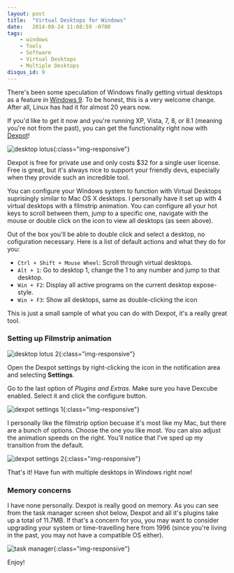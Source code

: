 ```yaml
---
layout: post
title:  "Virtual Desktops for Windows"
date:   2014-08-24 11:08:59 -0700
tags:
    - windows
    - Tools
    - Software
    - Virtual Desktops
    - Multiple Desktops
disqus_id: 9
---
```


There's been some speculation of Windows finally getting virtual desktops as a feature in [Windows 9](http://www.pcworld.com/article/2462641/windows-9-goodbye-charms-bar-hello-virtual-desktops.html). To be honest, this is a very welcome change. After all, Linux has had it for almost 20 years now.

If you'd like to get it now and you're running XP, Vista, 7, 8, or 8.1 (meaning you're not from the past), you can get the functionality right now with [Dexpot](http://www.dexpot.de/)!

![desktop lotus](https://gsxdug.bn1304.livefilestore.com/y4mVAWVAbc-9jWWR-CWdWu5EP-C-RSeS5mHw6e_Vpy8Xe3aU2p_K8Xf2Qw2sHtx0FX04u-SviVB8xdIQatl3wbomlVSgKJB6d7tRQd3z7pa7SwrnU8A8wkKKBBC_0_3Q32wNQu7zFogl7PgXsZI6gm9udeKyy-pWc-Khsu_MYPuls6NXCUPjFD2ZffjODzLYRJ-Hh4w2zquJyO9i39JyCAAQQ){:class="img-responsive"}

Dexpot is free for private use and only costs $32 for a single user license. Free is great, but it's always nice to support your friendly devs, especially when they provide such an incredible tool.

You can configure your Windows system to function with Virtual Desktops suprisingly similar to Mac OS X desktops. I personally have it set up with 4 virtual desktops with a filmstrip animation. You can configure all your hot keys to scroll between them, jump to a specific one, navigate with the mouse or double click on the icon to view all desktops (as seen above).

Out of the box you'll be able to double click and select a desktop, no cofiguration necessary. Here is a list of default actions and what they do for you:

- `Ctrl + Shift + Mouse Wheel`: Scroll through virtual desktops.
- `Alt + 1`: Go to desktop 1, change the 1 to any number and jump to that desktop.
- `Win + F2`: Display all active programs on the current desktop expose-style.
- `Win + F3`: Show all desktops, same as double-clicking the icon

This is just a small sample of what you can do with Dexpot, it's a really great tool.

### Setting up Filmstrip animation

![desktop lotus 2](https://gsxeug.bn1304.livefilestore.com/y4mmT36RpNW1iK-RWbtLMog97KmptS-ormmJq-oE0AvRJPMbA_f9_8DfPQD4YgfyvhRSgE8ALiE0NiOpjqT3ZFWj8Y3amecSkxE0obZJmIJlZBLKGqj_uaHr0G_n0LXFfyt4Nb6b8keGRSij1kI8aRxQtXQiBcuH3HF9bvm6uMf8qPblHc4LKKA4n_gejd6GDzFezMAEFYEkPUbTmH0fW_NFQ){:class="img-responsive"}

Open the Dexpot settings by right-clicking the icon in the notification area and selecting **Settings**.

Go to the last option of *Plugins and Extras*. Make sure you have Dexcube enabled. Select it and click the configure button.

![dexpot settings 1](https://hegmfq.bn1304.livefilestore.com/y4mVuhYIjj3nHQKd9iNJTl-QAQKSVfb2YJjEGrTG5eZEDoHbLmKmogY7ofh9Osz5Fs1H2CbafKQR0mQfIIXitbAl-kapuXLfnmgFAcbO2JAdJ7utvzKxiy2x5nAjfstbmAs5uI_ci7lTWYC3V8vpANKy7NJ2IKM9lr3v31--PiiBv4W1fxwez3r-53pdtglVg_GWAJk4lUa2XFDKrTiUSEKjw){:class="img-responsive"}

I personally like the filmstrip option becuase it's most like my Mac, but there are a bunch of options. Choose the one you like most. You can also adjust the animation speeds on the right. You'll notice that I've sped up my transition from the default.

![dexpot settings 2](https://g0gffq.bn1304.livefilestore.com/y4mTupGtfgqQvscY24fNtSDyc0OEp1IT-Wzx6zMvQcfXHbt0rh9sVV11Gf6SSPEhbWEsChjBaCBqi3Vc4fNj8Zlk4ge96Vo3qfANjpAtWL4bXP260nGAlopSOO8g76A6eMzEZ6-lucnBalweeGGEJw9gL8H-HvhtL9FjgFY_XQdo8YHD0p26eCouViv0f_5hqhzgcMBAmKwFb6PHcWcO6oPrw){:class="img-responsive"}

That's it! Have fun with multiple desktops in Windows right now!

### Memory concerns

I have none personally. Dexpot is really good on memory. As you can see from the task manager screen shot below, Dexpot and all it's plugins take up a total of 11.7MB. If that's a concern for you, you may want to consider upgrading your system or time-travelling here from 1996 (since you're living in the past, you may not have a compatible OS either).

![task manager](https://hegnfq.bn1304.livefilestore.com/y4mFryp-6FFCMoAi-IPCWKNrpxLFpZtD6CDEUL5yv7BhPTgfXHUVucxWB1BwYKOoWsMFvk076JcYd09dIVB7UbDi_-ZgPUCyi4utkKNQlsG1F6A0epsBCiTM0gzNy0wE6KmmiqP_WREohwlMsrSkHdBAT6bufD5eFHytZ-UdybOH4nMgHDgsZIXlhLOcojnmFcnIiyWMDwy--7RCHhF2wZ35Q){:class="img-responsive"}

Enjoy!